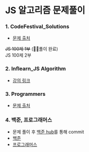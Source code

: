# JS 알고리즘 문제풀이

### 1. CodeFestival_Solutions

- [문제 출처](https://paullab.co.kr/codefestival.html)

~~JS 100제 1부~~ (🙆‍♀️풀이 완료) <br/>
JS 100제 2부

### 2. Inflearn_JS Algorithm

- [강의 링크](https://www.inflearn.com/course/%EC%9E%90%EB%B0%94%EC%8A%A4%ED%81%AC%EB%A6%BD%ED%8A%B8-%EC%95%8C%EA%B3%A0%EB%A6%AC%EC%A6%98-%EB%AC%B8%EC%A0%9C%ED%92%80%EC%9D%B4/dashboard)

### 3. Programmers

- [문제 출처](https://school.programmers.co.kr/learn/challenges?order=acceptance_desc&levels=0&languages=javascript)

### 4. 백준, 프로그래머스

- 문제 풀이 후 [백준 hub](https://chromewebstore.google.com/detail/%EB%B0%B1%EC%A4%80%ED%97%88%EB%B8%8Cbaekjoonhub/ccammcjdkpgjmcpijpahlehmapgmphmk?hl=ko)를 통해 commit
- [백준](https://solved.ac/problems/level)
- [프로그래머스](https://school.programmers.co.kr/learn/challenges?order=acceptance_desc&levels=0&languages=javascript)
